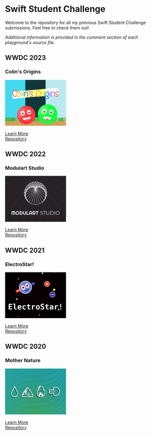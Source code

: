 # Swift Student Challenge
Welcome to the repository for all my previous Swift Student Challenge submissions. Feel free to check them out!

_Additional information is provided in the comment section of each playground's source file._

## WWDC 2023
### Colin's Origins

<a href="WWDC 2023">
  <img src="WWDC 2023/Colins Origins.png" width="200" height="150" alt="Playground Icon"/>
</a>

[Learn More](WWDC%202023)  
[Repository](https://github.com/Yaacoub/WWDC23-Colins-Origins)

## WWDC 2022
### Modulart Studio

<a href="WWDC 2022">
  <img src="WWDC 2022/Modulart Studio.png" width="200" height="150" alt="Playground Icon"/>
</a>

[Learn More](WWDC%202022)  
[Repository](https://github.com/Yaacoub/WWDC22-Modulart-Studio)

## WWDC 2021
### ElectroStar!

<a href="WWDC 2021">
  <img src="WWDC 2021/ElectroStar!.png" width="200" height="150" alt="Playground Icon"/>
</a>

[Learn More](WWDC%202021)  
[Repository](https://github.com/Yaacoub/WWDC21-ElectroStar)

## WWDC 2020
### Mother Nature

<a href="WWDC 2020">
  <img src="WWDC 2020/Mother Nature.jpg" width="200" height="150" alt="Playground Icon"/>
</a>

[Learn More](WWDC%202020)  
[Repository](https://github.com/Yaacoub/WWDC20-Mother-Nature)
